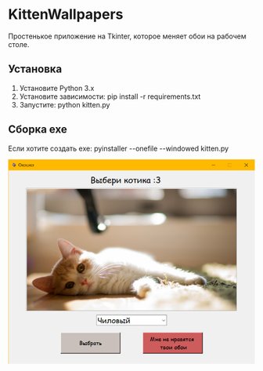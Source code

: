 # KittenWallpapers
Простенькое приложение на Tkinter, которое меняет обои на рабочем столе.

## Установка
1. Установите Python 3.x
2. Установите зависимости: pip install -r requirements.txt
3. Запустите: python kitten.py

## Сборка exe
Если хотите создать exe: pyinstaller --onefile --windowed kitten.py

![img](assets/img.png)
